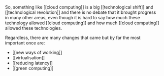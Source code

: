 So, something like [[cloud computing]] is a big [[technological shift]] and [[technological revolution]] and there is no debate that it brought progress in many other areas, even though it is hard to say how much these technology allowed [[cloud computing]] and how much [[cloud computing]] allowed these technologies.

Regardless, there are many changes that came but by far the most important once are:
- [[new ways of working]]
- [[virtualisation]]
- [[reducing latency]]
- [[green computing]]
